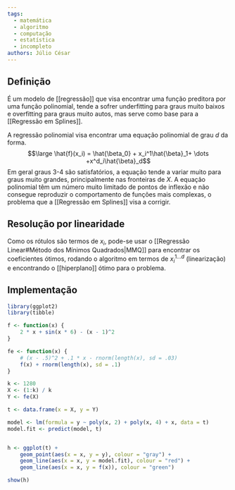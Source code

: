 ```yaml
---
tags:
  - matemática
  - algoritmo
  - computação
  - estatística
  - incompleto
authors: Júlio César
---
```

## Definição

É um modelo de [[regressão]] que visa encontrar uma função preditora por uma função polinomial, tende a sofrer underfitting para graus muito baixos e overfitting para graus muito autos, mas serve como base para a [[Regressão em Splines]].

A regressão polinomial visa encontrar uma equação polinomial de grau $d$ da forma.
$$\large \hat{f}(x_i) = \hat{\beta_0} + x_i^1\hat{\beta}_1+ \dots +x^d_i\hat{\beta}_d$$
Em geral graus 3-4 são satisfatórios, a equação tende a variar muito para graus muito grandes, principalmente nas fronteiras de $X$. A equação polinomial têm um número muito limitado de pontos de inflexão e não consegue reproduzir o comportamento de funções mais complexas, o problema que a [[Regressão em Splines]] visa a corrigir.

## Resolução por linearidade

Como os rótulos são termos de $x_i$, pode-se usar o [[Regressão Linear#Método dos Mínimos Quadrados|MMQ]] para encontrar os coeficientes ótimos, rodando o algoritmo em termos de $x_i^{1\dots d}$ (linearização) e encontrando o [[hiperplano]] ótimo para o problema.
## Implementação

```R
library(ggplot2)
library(tibble)

f <- function(x) {
    2 * x + sin(x * 6) - (x - 1)^2
}

fe <- function(x) {
    # (x - .5)^2 + .1 * x - rnorm(length(x), sd = .03)
    f(x) + rnorm(length(x), sd = .1)
}

k <- 1280
X <- (1:k) / k
Y <- fe(X)

t <- data.frame(x = X, y = Y)

model <- lm(formula = y ~ poly(x, 2) + poly(x, 4) + x, data = t)
model.fit <- predict(model, t)


h <- ggplot(t) +
    geom_point(aes(x = x, y = y), colour = "gray") +
    geom_line(aes(x = x, y = model.fit), colour = "red") +
    geom_line(aes(x = x, y = f(x)), colour = "green")

show(h)

```